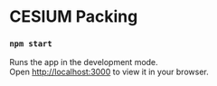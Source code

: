 # CESIUM Packing

### `npm start`

Runs the app in the development mode.\
Open [http://localhost:3000](http://localhost:3000) to view it in your browser.
